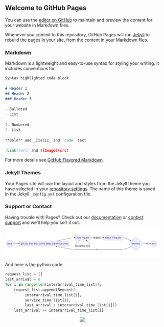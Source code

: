 ##  Welcome to GitHub Pages
  
  
You can use the [editor on GitHub](https://github.com/RuiWang14/ruiwang14.github.io/edit/master/README.md ) to maintain and preview the content for your website in Markdown files.
  
Whenever you commit to this repository, GitHub Pages will run [Jekyll](https://jekyllrb.com/ ) to rebuild the pages in your site, from the content in your Markdown files.
  
###  Markdown
  
  
Markdown is a lightweight and easy-to-use syntax for styling your writing. It includes conventions for
  
```markdown
Syntax highlighted code block
  
# Header 1
## Header 2
### Header 3
  
- Bulleted
- List
  
1. Numbered
2. List
  
**Bold** and _Italic_ and `Code` text
  
[Link](url) and ![Image](src)
```
  
For more details see [GitHub Flavored Markdown](https://guides.github.com/features/mastering-markdown/ ).
  
###  Jekyll Themes
  
  
Your Pages site will use the layout and styles from the Jekyll theme you have selected in your [repository settings](https://github.com/RuiWang14/ruiwang14.github.io/settings ). The name of this theme is saved in the Jekyll `_config.yml` configuration file.
  
###  Support or Contact
  
  
Having trouble with Pages? Check out our [documentation](https://help.github.com/categories/github-pages-basics/ ) or [contact support](https://github.com/contact ) and we’ll help you sort it out.
  
  
  

![](/assets/46c142ee418a55094782edeaf8626d630.png?0.41954141353242647)  
  
And here is the python code.
  
```python
request_list = []
last_arrival = 0
for i in range(len(interarrival_time_list)):
    request_list.append(Request(
         interarrival_time_list[i],
         service_time_list[i], 
         last_arrival + interarrival_time_list[i]))
    last_arrival += interarrival_time_list[i]
```
  
<p align="center"><img src="https://latex.codecogs.com/gif.latex?g(t)%20=&#x5C;begin{cases}%20%20%20%200%20&amp;&#x5C;text{if%20}%200%20&#x5C;le%20t%20&#x5C;le%20&#x5C;alpha&#x5C;&#x5C;%20%20%20%20&#x5C;frac{&#x5C;gamma}{t^&#x5C;beta}%20&amp;&#x5C;text{if%20}%20&#x5C;alpha%20&#x5C;le%20t&#x5C;&#x5C;&#x5C;end{cases}"/></p>  
  
  